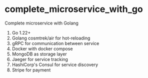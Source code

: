 # complete_microservice_with_go
Complete microservice with Golang

1. Go 1.22+
2. Golang cosmtrek/air for hot-reloading
3. gRPC for communication between service
4. Docker with docker compose
5. MongoDB as storage layer
6. Jaeger for service tracking
7. HashiCorp's Consul for service discovery
8. Stripe for payment
